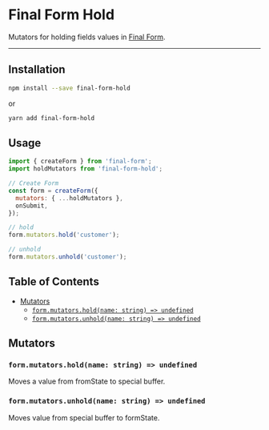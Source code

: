 # Final Form Hold

Mutators for holding fields values in [Final Form](https://github.com/final-form/final-form).

---

## Installation

```bash
npm install --save final-form-hold
```

or

```bash
yarn add final-form-hold
```

## Usage

```js
import { createForm } from 'final-form';
import holdMutators from 'final-form-hold';

// Create Form
const form = createForm({
  mutators: { ...holdMutators },
  onSubmit,
});

// hold
form.mutators.hold('customer');

// unhold 
form.mutators.unhold('customer');
```

## Table of Contents

<!-- START doctoc generated TOC please keep comment here to allow auto update -->
<!-- DON'T EDIT THIS SECTION, INSTEAD RE-RUN doctoc TO UPDATE -->
<!-- DON'T EDIT THIS SECTION, INSTEAD RE-RUN doctoc TO UPDATE -->

- [Mutators](#mutators)
  - [`form.mutators.hold(name: string) => undefined`](#user-content-formmutatorsholdname-string--undefined)
  - [`form.mutators.unhold(name: string) => undefined`](#user-content-formmutatorsunholdname-string--undefined)

<!-- END doctoc generated TOC please keep comment here to allow auto update -->

## Mutators

### `form.mutators.hold(name: string) => undefined`

Moves a value from fromState to special buffer.

### `form.mutators.unhold(name: string) => undefined`

Moves value from special buffer to formState.

